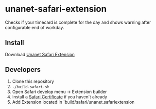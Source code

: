 unanet-safari-extension
=======================

Checks if your timecard is complete for the day and shows warning after configurable end of workday.

Install
-------

Download [Unanet Safari Extension](https://raw.github.com/wiki/nearinfinity/unanet-browser-extension/downloads/unanet.safariextz)


Developers
----------

1. Clone this repository
1. `./build-safari.sh`
1. Open Safari develop menu -> Extension builder
1. Install a [Safari Certificate](https://developer.apple.com/support/safari/developer-certificates.html) if you haven't already
1. Add Extension located in `build/safari/unanet.safariextension
